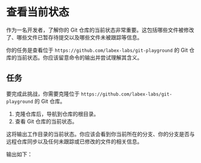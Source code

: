 # 查看当前状态

作为一名开发者，了解你的 Git 仓库的当前状态非常重要。这包括哪些文件被修改了、哪些文件已暂存待提交以及哪些文件未被跟踪等信息。

你的任务是查看位于 `https://github.com/labex-labs/git-playground` 的 Git 仓库的当前状态。你应该留意命令的输出并尝试理解其含义。

## 任务

要完成此挑战，你需要克隆位于 `https://github.com/labex-labs/git-playground` 的 Git 仓库。

1. 克隆仓库后，导航到仓库的根目录。
2. 查看 Git 仓库的当前状态。

这将输出工作目录的当前状态。你应该会看到你当前所在的分支、你的分支是否与远程仓库同步以及任何未跟踪或已修改的文件的相关信息。

输出如下：

```shell

```
